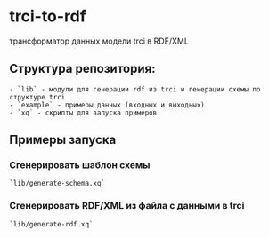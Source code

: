 # trci-to-rdf
трансформатор данных модели trci в RDF/XML

## Структура репозитория:  
    - `lib` - модули для генерации rdf из trci и генерации схемы по структуре trci
    - `example` - примеры данных (входных и выходных)
    - `xq` - скрипты для запуска примеров

## Примеры запуска

### Сгенерировать шаблон схемы
    `lib/generate-schema.xq`

### Сгенерировать RDF/XML из файла с данными в trci
    `lib/generate-rdf.xq`
